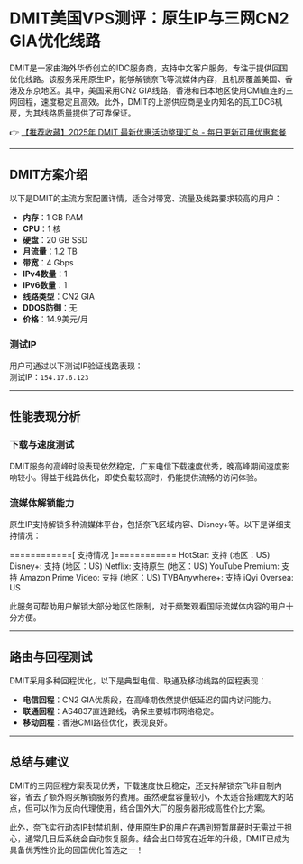 # DMIT美国VPS测评：原生IP与三网CN2 GIA优化线路

DMIT是一家由海外华侨创立的IDC服务商，支持中文客户服务，专注于提供回国优化线路。该服务采用原生IP，能够解锁奈飞等流媒体内容，且机房覆盖美国、香港及东京地区。其中，美国采用CN2 GIA线路，香港和日本地区使用CMI直连的三网回程，速度稳定且高效。此外，DMIT的上游供应商是业内知名的瓦工DC6机房，为其线路质量提供了可靠保证。

👉 [【推荐收藏】2025年 DMIT 最新优惠活动整理汇总 - 每日更新可用优惠套餐](https://bit.ly/dmit_coupon)

---

## DMIT方案介绍

以下是DMIT的主流方案配置详情，适合对带宽、流量及线路要求较高的用户：

- **内存**：1 GB RAM  
- **CPU**：1 核  
- **硬盘**：20 GB SSD  
- **月流量**：1.2 TB  
- **带宽**：4 Gbps  
- **IPv4数量**：1  
- **IPv6数量**：1  
- **线路类型**：CN2 GIA  
- **DDOS防御**：无  
- **价格**：14.9美元/月  

### 测试IP

用户可通过以下测试IP验证线路表现：  
测试IP：`154.17.6.123`

---

## 性能表现分析

### 下载与速度测试 

DMIT服务的高峰时段表现依然稳定，广东电信下载速度优秀，晚高峰期间速度影响较小。得益于线路优化，即使负载较高时，仍能提供流畅的访问体验。

### 流媒体解锁能力

原生IP支持解锁多种流媒体平台，包括奈飞区域内容、Disney+等。以下是详细支持情况：


============[ 支持情况 ]============
HotStar: 支持 (地区：US)
Disney+: 支持 (地区：US)
Netflix: 支持原生 (地区：US)
YouTube Premium: 支持
Amazon Prime Video: 支持 (地区：US)
TVBAnywhere+: 支持
iQyi Oversea: US


此服务可帮助用户解锁大部分地区性限制，对于频繁观看国际流媒体内容的用户十分方便。

---

## 路由与回程测试

DMIT采用多种回程优化，以下是典型电信、联通及移动线路的回程表现：

- **电信回程**：CN2 GIA优质段，在高峰期依然提供低延迟的国内访问能力。  
- **联通回程**：AS4837直连路线，确保主要城市网络稳定。  
- **移动回程**：香港CMI路径优化，表现良好。

---

## 总结与建议

DMIT的三网回程方案表现优秀，下载速度快且稳定，还支持解锁奈飞非自制内容，省去了额外购买解锁服务的费用。虽然硬盘容量较小，不太适合搭建庞大的站点，但可以作为反向代理使用，结合国外大厂的服务器形成高性价比方案。

此外，奈飞实行动态IP封禁机制，使用原生IP的用户在遇到短暂屏蔽时无需过于担心，通常几日后系统会自动恢复服务。结合出口带宽在近年的升级，DMIT已成为具备优秀性价比的回国优化首选之一！